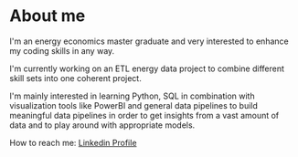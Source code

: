 # About me

I'm an energy economics master graduate and very interested to enhance my coding skills in any way.

I'm currently working on an ETL energy data project to combine different skill sets into one coherent project.

I'm mainly interested in learning Python, SQL in combination with visualization tools like PowerBI and general data pipelines to build meaningful data pipelines in order to get insights from a vast amount of data and to play around with appropriate models.

How to reach me: [Linkedin Profile](https://www.linkedin.com/in/marvin-klein-2b40ba244/)
